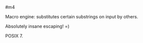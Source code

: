 #m4

Macro engine: substitutes certain substrings on input by others.

Absolutely insane escaping! =)

POSIX 7.
